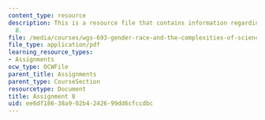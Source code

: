 ```yaml
---
content_type: resource
description: This is a resource file that contains information regarding assignment
  8.
file: /media/courses/wgs-693-gender-race-and-the-complexities-of-science-and-technology-a-problem-based-learning-experiment-spring-2009/ee6df18638a902b4242699dd6cfccdbc_MITWGS_693S09_assn08.pdf
file_type: application/pdf
learning_resource_types:
- Assignments
ocw_type: OCWFile
parent_title: Assignments
parent_type: CourseSection
resourcetype: Document
title: Assignment 8
uid: ee6df186-38a9-02b4-2426-99dd6cfccdbc
---
```

